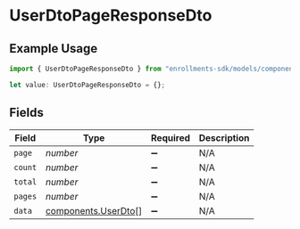 # UserDtoPageResponseDto

## Example Usage

```typescript
import { UserDtoPageResponseDto } from "enrollments-sdk/models/components";

let value: UserDtoPageResponseDto = {};
```

## Fields

| Field                                                      | Type                                                       | Required                                                   | Description                                                |
| ---------------------------------------------------------- | ---------------------------------------------------------- | ---------------------------------------------------------- | ---------------------------------------------------------- |
| `page`                                                     | *number*                                                   | :heavy_minus_sign:                                         | N/A                                                        |
| `count`                                                    | *number*                                                   | :heavy_minus_sign:                                         | N/A                                                        |
| `total`                                                    | *number*                                                   | :heavy_minus_sign:                                         | N/A                                                        |
| `pages`                                                    | *number*                                                   | :heavy_minus_sign:                                         | N/A                                                        |
| `data`                                                     | [components.UserDto](../../models/components/userdto.md)[] | :heavy_minus_sign:                                         | N/A                                                        |